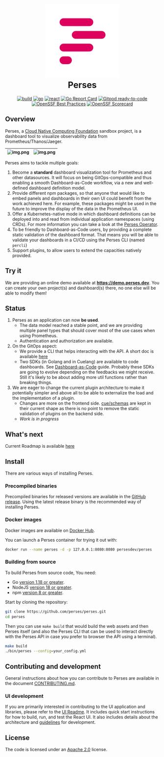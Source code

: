 <div align="center">

<h1 style="border-bottom: none">
    <a href="https://github.com/perses" target="_blank"><img alt="Perses" src="/docs/images/perses_logo_cropped.svg"></a><br>Perses
</h1>

[![build](https://github.com/perses/perses/workflows/ci/badge.svg)](https://github.com/perses/perses/actions?query=workflow%3Aci)
[![go](https://github.com/perses/perses/workflows/go/badge.svg)](https://github.com/perses/perses/actions?query=workflow%3Ago)
[![react](https://github.com/perses/perses/workflows/react/badge.svg)](https://github.com/perses/perses/actions?query=workflow%3AReact)
[![Go Report Card](https://goreportcard.com/badge/github.com/perses/perses)](https://goreportcard.com/report/github.com/perses/perses)
[![Gitpod ready-to-code](https://img.shields.io/badge/Gitpod-ready--to--code-blue?logo=gitpod)](https://gitpod.io/#https://github.com/perses/perses)
[![OpenSSF Best Practices](https://www.bestpractices.dev/projects/9410/badge)](https://www.bestpractices.dev/projects/9410)
[![OpenSSF Scorecard](https://api.securityscorecards.dev/projects/github.com/perses/perses/badge)](https://securityscorecards.dev/viewer/?uri=github.com/perses/perses)

</div>

## Overview

Perses, a [Cloud Native Computing Foundation](https://cncf.io) sandbox project, is a dashboard tool to visualize observability data from Prometheus/Thanos/Jaeger.

| ![img.png](https://github.com/perses/perses/assets/5657041/3bd8ae57-da7b-4447-9478-cefe19d61a71) | ![img.png](https://github.com/perses/perses/assets/5657041/ba46beab-c8fb-4583-bc2f-71c9893f7906) |
|:------------------------------------------------------------------------------------------------:|:------------------------------------------------------------------------------------------------:|

Perses aims to tackle multiple goals:

1. Become a **standard** dashboard visualization tool for Prometheus and other datasources. It will focus on being
   GitOps-compatible and thus enabling a smooth Dashboard-as-Code workflow, via a new and well-defined dashboard
   definition model.
2. Provide different npm packages, so that anyone that would like to embed panels and dashboards in their own UI could
   benefit from the work achieved here. For example, these packages might be used in the future to improve the display
   of the data in the Prometheus UI.
3. Offer a Kubernetes-native mode in which dashboard definitions can be deployed into and read from individual
   application namespaces (using CRDs). For more information you can take a look at the
   [Perses Operator](https://github.com/perses/perses-operator).
4. To be friendly to Dashboard-as-Code users, by providing a complete static validation of the dashboard format. That
   means you will be able to validate your dashboards in a CI/CD using the Perses CLI (named `percli`)
5. Support plugins, to allow users to extend the capacities natively provided.

## Try it

We are providing an online demo available at **https://demo.perses.dev**.
You can create your own project(s) and dashboard(s) there, no one else will be able to modify them!

## Status

1. Perses as an application can now **be used**.
   * The data model reached a stable point, and we are providing multiple panel types that should cover most of the use cases
     when using Prometheus.
   * Authentication and authorization are available.
2. On the GitOps aspect:
   * We provide a CLI that helps interacting with the API. A short doc is available [here](./docs/cli.md)
   * Two SDKs (in Golang and in Cuelang) are available to code dashboards. See [Dashboard-as-Code](./docs/dac/dashboard-as-code.md) guide.
     Probably these SDKs are going to evolve depending on the feedbacks we might receive. Still it's likely to be about adding more
     util functions rather than breaking things.
3. We are eager to change the current plugin architecture to make it potentially simpler and above all to be able to
   externalize the load and the implementation of a plugin.
   * Changes are more on the frontend side. [cue/schemas](./cue/schemas) are kept in their current shape as there is no
     point to remove the static validation of plugins on the backend side.
   * *Work is in progress*

## What's next

Current Roadmap is available [here](./ROADMAP.md)

## Install

There are various ways of installing Perses.

### Precompiled binaries

Precompiled binaries for released versions are available in
the [GitHub release](https://github.com/perses/perses/releases). Using the latest release binary is the recommended way
of installing Perses.

### Docker images

Docker images are available on [Docker Hub](https://hub.docker.com/r/persesdev/perses).

You can launch a Perses container for trying it out with:

```bash
docker run --name perses -d -p 127.0.0.1:8080:8080 persesdev/perses
```

### Building from source

To build Perses from source code, You need:

- Go [version 1.18 or greater](https://golang.org/doc/install).
- NodeJS [version 18 or greater](https://nodejs.org/).
- npm [version 8 or greater](https://www.npmjs.com/).

Start by cloning the repository:

```bash
git clone https://github.com/perses/perses.git
cd perses
```

Then you can use `make build` that would build the web assets and then Perses itself (and also the Perses CLI that can
be used to interact directly with the Perses API in case you prefer to browser the API using a terminal).

```bash
make build
./bin/perses --config=your_config.yml
```

## Contributing and development

General instructions about how you can contribute to Perses are available in the
document [CONTRIBUTING.md](CONTRIBUTING.md).

### UI development

If you are primarily interested in contributing to the UI application and libraries, please refer to
the [UI Readme](./ui/README.md). It includes quick start instructions for how to build, run, and test the React UI. It
also includes details about the architecture and [guidelines](./ui/ui-guidelines.md) for development.

## License

The code is licensed under an [Apache 2.0](./LICENSE) license.
